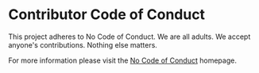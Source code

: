 <!--
Dinkur the task time tracking utility.
<https://github.com/dinkur/dinkur>

SPDX-FileCopyrightText: 2021 Kalle Fagerberg
SPDX-License-Identifier: CC0-1.0
-->

# Contributor Code of Conduct

This project adheres to No Code of Conduct.  We are all adults.  We accept
anyone's contributions.  Nothing else matters.

For more information please visit the
[No Code of Conduct](https://github.com/domgetter/NCoC) homepage.

